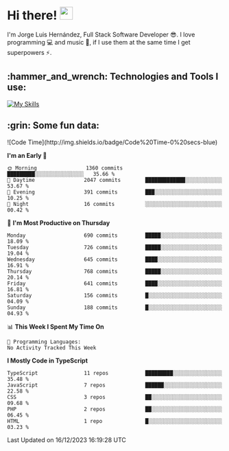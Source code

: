 <h1 align="left">
 <abc>
  <br>Hi there! <img src="https://user-images.githubusercontent.com/42378118/110234147-e3259600-7f4e-11eb-95be-0c4047144dea.gif" width="30"><br>
 </abc>
</h1>

I'm Jorge Luis Hernández, Full Stack Software Developer :sunglasses:. I love programming :computer: and music :musical_score:, if I use them at the same time I get superpowers :zap:. 


<h2 align="left">:hammer_and_wrench: Technologies and Tools I use:</h2>

[![My Skills](https://skillicons.dev/icons?i=js,ts,html,css,py,vue,react,next,nest,postgres,mysql)](https://skillicons.dev)

<h2 align="left">:grin: Some fun data:</h2>
<!--START_SECTION:waka-->
![Code Time](http://img.shields.io/badge/Code%20Time-0%20secs-blue)

**I'm an Early 🐤** 

```text
🌞 Morning                1360 commits        █████████░░░░░░░░░░░░░░░░   35.66 % 
🌆 Daytime                2047 commits        █████████████░░░░░░░░░░░░   53.67 % 
🌃 Evening                391 commits         ███░░░░░░░░░░░░░░░░░░░░░░   10.25 % 
🌙 Night                  16 commits          ░░░░░░░░░░░░░░░░░░░░░░░░░   00.42 % 
```
📅 **I'm Most Productive on Thursday** 

```text
Monday                   690 commits         █████░░░░░░░░░░░░░░░░░░░░   18.09 % 
Tuesday                  726 commits         █████░░░░░░░░░░░░░░░░░░░░   19.04 % 
Wednesday                645 commits         ████░░░░░░░░░░░░░░░░░░░░░   16.91 % 
Thursday                 768 commits         █████░░░░░░░░░░░░░░░░░░░░   20.14 % 
Friday                   641 commits         ████░░░░░░░░░░░░░░░░░░░░░   16.81 % 
Saturday                 156 commits         █░░░░░░░░░░░░░░░░░░░░░░░░   04.09 % 
Sunday                   188 commits         █░░░░░░░░░░░░░░░░░░░░░░░░   04.93 % 
```


📊 **This Week I Spent My Time On** 

```text
💬 Programming Languages: 
No Activity Tracked This Week
```

**I Mostly Code in TypeScript** 

```text
TypeScript               11 repos            █████████░░░░░░░░░░░░░░░░   35.48 % 
JavaScript               7 repos             ██████░░░░░░░░░░░░░░░░░░░   22.58 % 
CSS                      3 repos             ██░░░░░░░░░░░░░░░░░░░░░░░   09.68 % 
PHP                      2 repos             ██░░░░░░░░░░░░░░░░░░░░░░░   06.45 % 
HTML                     1 repo              █░░░░░░░░░░░░░░░░░░░░░░░░   03.23 % 
```




 Last Updated on 16/12/2023 16:19:28 UTC
<!--END_SECTION:waka-->
